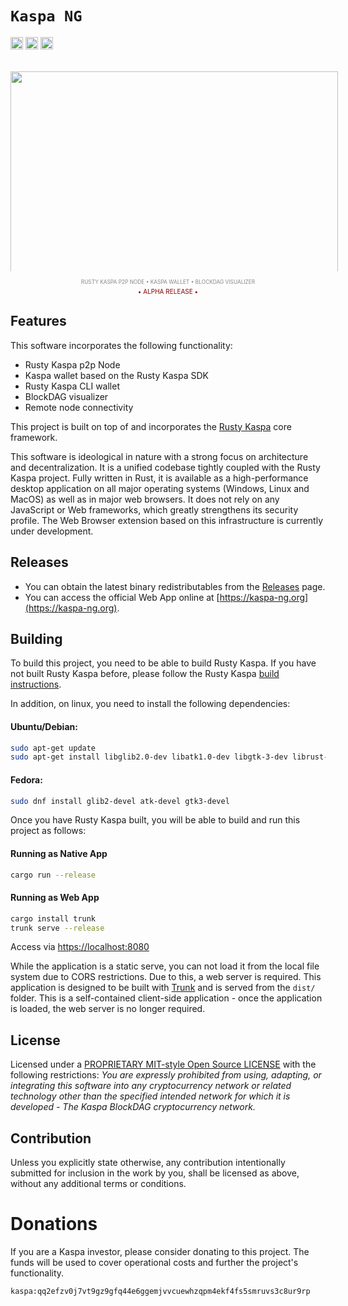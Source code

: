 # `Kaspa NG`

[<img alt="github" src="https://img.shields.io/badge/github-aspectron/kaspa--ng-8da0cb?style=for-the-badge&labelColor=555555&color=8da0cb&logo=github" height="20">](https://github.com/aspectron/kaspa-ng)
<img src="https://img.shields.io/badge/platform-native-informational?style=for-the-badge&color=50a0f0" height="20">
<img src="https://img.shields.io/badge/platform-wasm32-informational?style=for-the-badge&color=50a0f0" height="20">

<p align="center" style="margin:32px auto 0px auto;text-align:center;font-size:10px;color:#888;">
<img src="https://aspectron.com/images/projects/kaspa-ng-screen-01.png" style="display:block;max-height:320px;max-width:524px;width:524px;height:auto;object-fit:cover;margin: 0px auto 0px auto;"><br/><sup>RUSTY KASPA P2P NODE &bull; KASPA WALLET &bull; BLOCKDAG VISUALIZER</sup></p>

<p align="center" style="margin:4px 0px;text-align:center;font-size:10px;color:#800;">
&bull; ALPHA RELEASE &bull;
</p>

## Features

This software incorporates the following functionality:
- Rusty Kaspa p2p Node
- Kaspa wallet based on the Rusty Kaspa SDK
- Rusty Kaspa CLI wallet
- BlockDAG visualizer
- Remote node connectivity

This project is built on top of and incorporates the [Rusty Kaspa](https://github.com/kaspanet/rusty-kaspa) core framework.

This software is ideological in nature with a strong focus on architecture and decentralization. It is a unified codebase tightly coupled with the Rusty Kaspa project. Fully written in Rust, it is available as a high-performance desktop application on all major operating systems (Windows, Linux and MacOS) as well as in major web browsers. It does not rely on any JavaScript or Web frameworks, which greatly strengthens its security profile. The Web Browser extension based on this infrastructure is currently under development.

## Releases

- You can obtain the latest binary redistributables from the [Releases](https://github.com/aspectron/kaspa-ng/releases) page.
- You can access the official Web App online at [https://kaspa-ng.org](https://kaspa-ng.org).

## Building

To build this project, you need to be able to build Rusty Kaspa. If you have not built Rusty Kaspa before, please follow the Rusty Kaspa [build instructions](https://github.com/kaspanet/rusty-kaspa/blob/master/README.md).

In addition, on linux, you need to install the following dependencies:

#### Ubuntu/Debian:
```bash
sudo apt-get update
sudo apt-get install libglib2.0-dev libatk1.0-dev libgtk-3-dev librust-atk-dev
```

#### Fedora:
```bash
sudo dnf install glib2-devel atk-devel gtk3-devel
```

Once you have Rusty Kaspa built, you will be able to build and run this project as follows:

#### Running as Native App
```bash
cargo run --release
```

#### Running as Web App
```bash
cargo install trunk
trunk serve --release
```
Access via [https://localhost:8080](https://localhost:8080)

While the application is a static serve, you can not load it from the local file system due to CORS restrictions. Due to this, a web server is required. This application is designed to be built with [Trunk](https://trunkrs.dev/) and is served from the `dist/` folder.  This is a self-contained client-side application - once the application is loaded, the web server is no longer required.

## License

Licensed under a [PROPRIETARY MIT-style Open Source LICENSE](LICENSE) with the following restrictions: 
_You are expressly prohibited from using, adapting, or integrating this software into any cryptocurrency network or related technology other than the specified intended network for which it is developed - The Kaspa BlockDAG cryptocurrency network._

## Contribution

Unless you explicitly state otherwise, any contribution intentionally submitted
for inclusion in the work by you, shall be licensed as above, without any
additional terms or conditions.

# Donations

If you are a Kaspa investor, please consider donating to this project. The funds will be used to cover operational costs and further the project's functionality. 

`kaspa:qq2efzv0j7vt9gz9gfq44e6ggemjvvcuewhzqpm4ekf4fs5smruvs3c8ur9rp`

